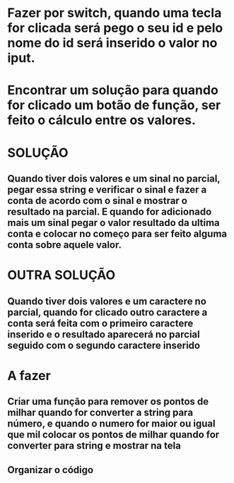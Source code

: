 # Fazer por switch, quando uma tecla for clicada será pego o seu id e pelo nome do id será inserido o valor no iput.

# Encontrar um solução para quando for clicado um botão de função, ser feito o cálculo entre os valores.

# SOLUÇÃO 
## Quando tiver dois valores e um sinal no parcial, pegar essa string e verificar o sinal e fazer a conta de acordo com o sinal e mostrar o resultado na parcial. E quando for adicionado mais um sinal pegar o valor resultado da ultima conta e colocar no começo para ser feito alguma conta sobre aquele valor.

# OUTRA SOLUÇÃO
## Quando tiver dois valores e um caractere no parcial, quando for clicado outro caractere a conta será feita com o primeiro caractere inserido e o resultado aparecerá no parcial seguido com o segundo caractere inserido

# A fazer
## Criar uma função para remover os pontos de milhar quando for converter a string para número, e quando o numero for maior ou igual que mil colocar os pontos de milhar quando for converter para string e mostrar na tela
## Organizar o código